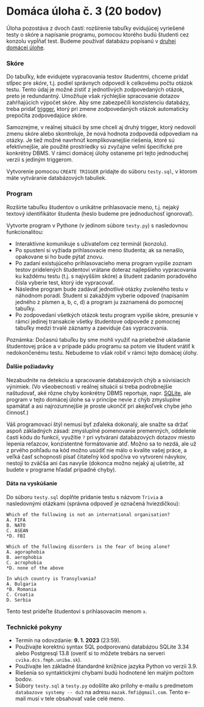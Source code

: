 # Domáca úloha č. 3 (20 bodov)

Úloha pozostáva z dvoch častí: rozšírenie tabuľky evidujúcej vyriešené testy o skóre a napísanie programu, pomocou ktorého budú študenti cez konzolu vypĺňať test. Budeme používať databázu popísanú v [druhej domácej úlohe](../du2/du2.md). 

### Skóre

Do tabuľky, kde evidujete vypracovania testov študentmi, chceme pridať stĺpec pre _skóre_, t.j. podiel správnych odpovedí k celkovému počtu otázok testu. Tento údaj je možné zistiť z jednotlivých zodpovedaných otázok, preto je redundantný. Umožňuje však rýchlejšie spracovanie dotazov zahŕňajúcich výpočet skóre. Aby sme zabezpečili konzistenciu databázy, treba pridať [trigger](https://www.sqlitetutorial.net/sqlite-trigger/), ktorý pri zmene zodpovedaných otázok automaticky prepočíta zodpovedajúce skóre.

Samozrejme, v reálnej situácii by sme chceli aj druhý trigger, ktorý nedovolí zmenu skóre alebo skontroluje, že nová hodnota zodpovedá odpovediam na otázky. Je tiež možné navrhnúť komplikovanejšie riešenia, ktoré sú efektívnejšie, ale použité prostriedky sú zvyčajne veľmi špecifické pre konkrétny DBMS. V rámci domácej úlohy ostaneme pri tejto jednoduchej verzii s jediným triggerom.

Vytvorenie pomocou `CREATE TRIGGER` pridajte do súboru `testy.sql`, v ktorom máte vytváranie databázových tabuliek.

### Program

Rozšírte tabuľku študentov o unikátne prihlasovacie meno, t.j. nejaký textový identifikátor študenta (heslo budeme pre jednoduchosť ignorovať).

Vytvorte program v Pythone (v jedinom súbore `testy.py`) s nasledovnou funkcionalitou:
* Interaktívne komunikuje s užívateľom cez terminál (konzolu).
* Po spustení si vyžiada prihlasovacie meno študenta; ak sa nenašlo, opakovane si ho bude pýtať znovu.
* Po zadaní existujúceho prihlasovacieho mena program vypíše zoznam testov pridelených študentovi vrátane doteraz najlepšieho vypracovania ku každému testu (t.j. s najvyšším skóre) a študent zadaním poradového čísla vyberie test, ktorý ide vypracovať.
* Následne program bude zadávať jednotlivé otázky zvoleného testu v náhodnom poradí. Študent si zakaždým vyberie odpoveď (napísaním jedného z písmen a, b, c, d) a program ju zaznamená do pomocnej tabuľky.
* Po zodpovedaní všetkých otázok testu program vypíše skóre, presunie v rámci jedinej transakcie všetky študentove odpovede z pomocnej tabuľky medzi trvalé záznamy a zaeviduje čas vypracovania.

Poznámka: Dočasnú tabuľku by sme mohli využiť na priebežné ukladanie študentovej práce a v prípade pádu programu sa potom vie študent vrátiť k nedokončenému testu. Nebudeme to však robiť v rámci tejto domácej úlohy.

#### Ďalšie požiadavky

Nezabudnite na detekciu a spracovanie databázových chýb a súvisiacich výnimiek. (Vo všeobecnosti v reálnej situácii si treba podrobnejšie naštudovať, aké rôzne chyby konkrétny DBMS reportuje, napr. [SQLite](https://www.sqlite.org/rescode.html), ale program v tejto domácej úlohe sa v princípe nevie z chýb zmysluplne spamätať a asi najrozumnejšie je proste ukončiť pri akejkoľvek chybe jeho činnosť.)

Váš programovací štýl nemusí byť zďaleka dokonalý, ale snažte sa držať aspoň základných zásad: zmysluplné pomenovanie premenných, oddelenie častí kódu do funkcií, využitie `?` pri vytváraní databázových dotazov miesto lepenia reťazcov, konzistentné formátovanie atď. Možno sa to nezdá, ale už z prvého pohľadu na kód možno usúdiť nie málo o kvalite vašej práce, a veľká časť schopnosti písať čitateľný kód spočíva vo vytvorení návykov, nestojí to zväčša ani čas navyše (dokonca možno nejaký aj ušetríte, až budete v programe hľadať prípadné chyby).

#### Dáta na vyskúšanie

Do súboru `testy.sql` doplňte pridanie testu s názvom `Trivia` a nasledovnými otázkami (správna odpoveď je označená hviezdičkou):
```
Which of the following is not an international organisation?
A. FIFA
B. NATO
C. ASEAN
*D. FBI

Which of the following disorders is the fear of being alone?
A. agoraphobia
B. aerophobia
C. acrophobia
*D. none of the above

In which country is Transylvania?
A. Bulgaria
*B. Romania
C. Croatia
D. Serbia
```

Tento test prideľte študentovi s prihlasovacím menom `x`.

### Technické pokyny

* Termín na odovzdanie: **9. 1. 2023** (23:59).
* Používajte korektnú syntax SQL podporovanú databázou SQLite 3.34 alebo Postgresql 13.8 (overiť si to môžete trebárs na serveri `cvika.dcs.fmph.uniba.sk`). 
* Používajte len základné štandardné knižnice jazyka Python vo verzii 3.9.
* Riešenia so syntaktickými chybami budú hodnotené len malým počtom bodov.
* Súbory `testy.sql` a `testy.py` odošlite ako prílohy e-mailu s predmetom `databazove systemy -- du3` na adresu `mazak.fmfi@gmail.com`. Tento e-mail musí v tele obsahovať vaše celé meno.

